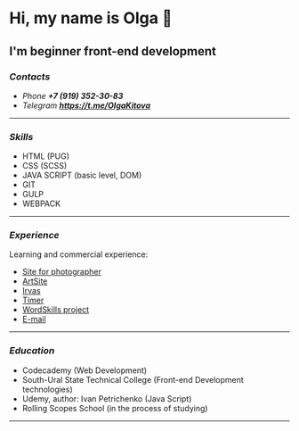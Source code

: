 # Hi, my name is Olga 👋
## I'm beginner front-end development

### ***Contacts***
+ _Phone_ ***+7 (919) 352-30-83***
+ _Telegram_ ***<https://t.me/OlgaKitova>***

---

### ***Skills***

+ HTML (PUG)
+ CSS (SCSS)
+ JAVA SCRIPT (basic level, DOM)
+ GIT
+ GULP
+ WEBPACK
---

### ***Experience***

Learning and commercial experience:
+  [Site for photographer](https://dubrovskaya-photo.ru/)
+  [ArtSite](https://olgakitova.github.io/artSite/dist)
+  [Irvas](https://olgakitova.github.io/windowsSite/dist/index.html)
+  [Timer](https://olgakitova.github.io/timeNewYear/timer/)
+  [WordSkills project](https://olgakitova.github.io/projectbyWorldSkills/)
+  [E-mail](https://olgakitova.github.io/first-mail/index.html)

---

### ***Education***

+ Codecademy (Web Development)
+ South-Ural State Technical College (Front-end Development technologies)
+ Udemy, author: Ivan Petrichenko (Java Script)
+ Rolling Scopes School (in the process of studying)

---
